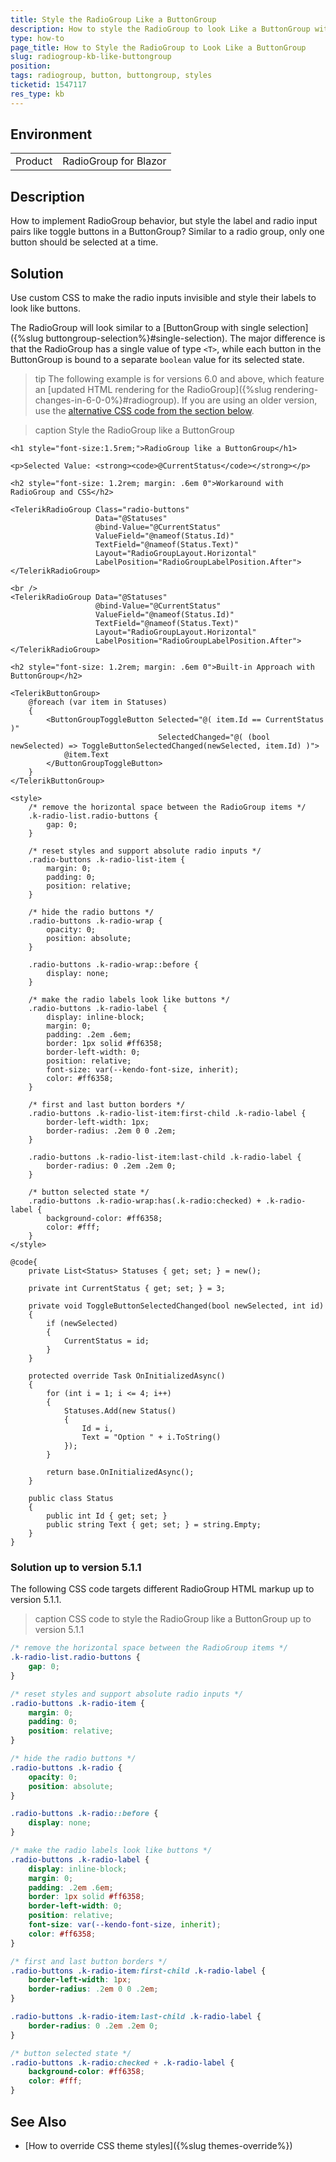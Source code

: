 ```yaml
---
title: Style the RadioGroup Like a ButtonGroup
description: How to style the RadioGroup to look Like a ButtonGroup with toggle buttons and single selected item.
type: how-to
page_title: How to Style the RadioGroup to Look Like a ButtonGroup
slug: radiogroup-kb-like-buttongroup
position:
tags: radiogroup, button, buttongroup, styles
ticketid: 1547117
res_type: kb
---
```


## Environment

<table>
    <tbody>
        <tr>
            <td>Product</td>
            <td>RadioGroup for Blazor</td>
        </tr>
    </tbody>
</table>

## Description

How to implement RadioGroup behavior, but style the label and radio input pairs like toggle buttons in a ButtonGroup? Similar to a radio group, only one button should be selected at a time.

## Solution

Use custom CSS to make the radio inputs invisible and style their labels to look like buttons.

The RadioGroup will look similar to a [ButtonGroup with single selection]({%slug buttongroup-selection%}#single-selection). The major difference is that the RadioGroup has a single value of type `<T>`, while each button in the ButtonGroup is bound to a separate `boolean` value for its selected state.

>tip The following example is for versions 6.0 and above, which feature an [updated HTML rendering for the RadioGroup]({%slug rendering-changes-in-6-0-0%}#radiogroup). If you are using an older version, use the [alternative CSS code from the section below](#solution-up-to-version-5-1-1).

>caption Style the RadioGroup like a ButtonGroup

````RAZOR
<h1 style="font-size:1.5rem;">RadioGroup like a ButtonGroup</h1>

<p>Selected Value: <strong><code>@CurrentStatus</code></strong></p>

<h2 style="font-size: 1.2rem; margin: .6em 0">Workaround with RadioGroup and CSS</h2>

<TelerikRadioGroup Class="radio-buttons"
                   Data="@Statuses"
                   @bind-Value="@CurrentStatus"
                   ValueField="@nameof(Status.Id)"
                   TextField="@nameof(Status.Text)"
                   Layout="RadioGroupLayout.Horizontal"
                   LabelPosition="RadioGroupLabelPosition.After">
</TelerikRadioGroup>

<br />
<TelerikRadioGroup Data="@Statuses"
                   @bind-Value="@CurrentStatus"
                   ValueField="@nameof(Status.Id)"
                   TextField="@nameof(Status.Text)"
                   Layout="RadioGroupLayout.Horizontal"
                   LabelPosition="RadioGroupLabelPosition.After">
</TelerikRadioGroup>

<h2 style="font-size: 1.2rem; margin: .6em 0">Built-in Approach with ButtonGroup</h2>

<TelerikButtonGroup>
    @foreach (var item in Statuses)
    {
        <ButtonGroupToggleButton Selected="@( item.Id == CurrentStatus )"
                                 SelectedChanged="@( (bool newSelected) => ToggleButtonSelectedChanged(newSelected, item.Id) )">
            @item.Text
        </ButtonGroupToggleButton>
    }
</TelerikButtonGroup>

<style>
    /* remove the horizontal space between the RadioGroup items */
    .k-radio-list.radio-buttons {
        gap: 0;
    }

    /* reset styles and support absolute radio inputs */
    .radio-buttons .k-radio-list-item {
        margin: 0;
        padding: 0;
        position: relative;
    }

    /* hide the radio buttons */
    .radio-buttons .k-radio-wrap {
        opacity: 0;
        position: absolute;
    }

    .radio-buttons .k-radio-wrap::before {
        display: none;
    }

    /* make the radio labels look like buttons */
    .radio-buttons .k-radio-label {
        display: inline-block;
        margin: 0;
        padding: .2em .6em;
        border: 1px solid #ff6358;
        border-left-width: 0;
        position: relative;
        font-size: var(--kendo-font-size, inherit);
        color: #ff6358;
    }

    /* first and last button borders */
    .radio-buttons .k-radio-list-item:first-child .k-radio-label {
        border-left-width: 1px;
        border-radius: .2em 0 0 .2em;
    }

    .radio-buttons .k-radio-list-item:last-child .k-radio-label {
        border-radius: 0 .2em .2em 0;
    }

    /* button selected state */
    .radio-buttons .k-radio-wrap:has(.k-radio:checked) + .k-radio-label {
        background-color: #ff6358;
        color: #fff;
    }
</style>

@code{
    private List<Status> Statuses { get; set; } = new();

    private int CurrentStatus { get; set; } = 3;

    private void ToggleButtonSelectedChanged(bool newSelected, int id)
    {
        if (newSelected)
        {
            CurrentStatus = id;
        }
    }

    protected override Task OnInitializedAsync()
    {
        for (int i = 1; i <= 4; i++)
        {
            Statuses.Add(new Status()
            {
                Id = i,
                Text = "Option " + i.ToString()
            });
        }

        return base.OnInitializedAsync();
    }

    public class Status
    {
        public int Id { get; set; }
        public string Text { get; set; } = string.Empty;
    }
}
````

### Solution up to version 5.1.1

The following CSS code targets different RadioGroup HTML markup up to version 5.1.1.

>caption CSS code to style the RadioGroup like a ButtonGroup up to version 5.1.1

<div class="skip-repl"></div>

````CSS
/* remove the horizontal space between the RadioGroup items */
.k-radio-list.radio-buttons {
    gap: 0;
}

/* reset styles and support absolute radio inputs */
.radio-buttons .k-radio-item {
    margin: 0;
    padding: 0;
    position: relative;
}

/* hide the radio buttons */
.radio-buttons .k-radio {
    opacity: 0;
    position: absolute;
}

.radio-buttons .k-radio::before {
    display: none;
}

/* make the radio labels look like buttons */
.radio-buttons .k-radio-label {
    display: inline-block;
    margin: 0;
    padding: .2em .6em;
    border: 1px solid #ff6358;
    border-left-width: 0;
    position: relative;
    font-size: var(--kendo-font-size, inherit);
    color: #ff6358;
}

/* first and last button borders */
.radio-buttons .k-radio-item:first-child .k-radio-label {
    border-left-width: 1px;
    border-radius: .2em 0 0 .2em;
}

.radio-buttons .k-radio-item:last-child .k-radio-label {
    border-radius: 0 .2em .2em 0;
}

/* button selected state */
.radio-buttons .k-radio:checked + .k-radio-label {
    background-color: #ff6358;
    color: #fff;
}
````

## See Also

* [How to override CSS theme styles]({%slug themes-override%})
